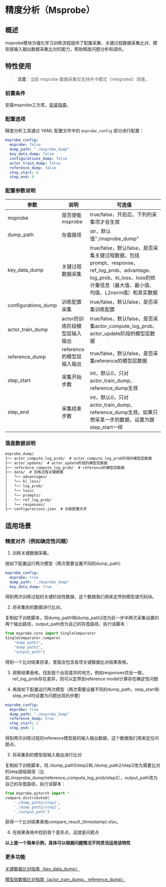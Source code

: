 # 精度分析（Msprobe）

## 概述

msprobe模块为强化学习训练流程提供了配置采集、关键过程数据采集比对、模型层输入输出数据采集比对的能力，帮助精度问题分析和调优。

## 特性使用

> **注意**：当前 msprobe 数据采集仅支持共卡模式（integrated）场景。

### 前置条件

安装msprobe三方库，[安装指南](https://gitcode.com/Ascend/mstt/blob/master/debug/accuracy_tools/msprobe/docs/01.installation.md)。

### 配置选项

精度分析工具通过 YAML 配置文件中的 `msprobe_config` 部分进行配置：

```yaml
msprobe_config:
  msprobe: false
  dump_path: "./msprobe_dump"
  key_data_dump: false
  configurations_dump: false
  actor_train_dump: false
  reference_dump: false
  step_start: 0
  step_end: 0
```

### 配置参数说明

| 参数 | 说明 | 可选值 |
|------|------|--------|
| msprobe | 是否使能msprobe | true/false，开启后，下列的采集项才会生效 |
| dump_path | 存盘路径 | str，默认值"./msprobe_dump" |
| key_data_dump | 关键过程数据采集 | true/false，默认false，是否采集关键过程数据，包括prompt、response、ref_log_prob、advantage、log_prob、kl_loss、loss的统计量信息（最大值、最小值、均值、L2norm值）和真实数据 |
| configurations_dump | 训练配置采集 | true/false，默认false，是否采集训练配置 |
| actor_train_dump | actor的训练阶段模型层输入输出 | true/false，默认false，是否采集actor_compute_log_prob、actor_update阶段的模型层数据 |
| reference_dump | reference的模型层输入输出 | true/false，默认false，是否采集reference的模型层数据 |
| step_start | 采集开始步数 | int，默认0，只对actor_train_dump、reference_dump生效 |
| step_end | 采集结束步数 | int，默认0，只对actor_train_dump、reference_dump生效。如果只想采某一步的数据，设置为跟step_start一样 |

### 落盘数据说明

```txt
msprobe_dump/
├── actor_compute_log_prob/  # actor_compute_log_prob阶段的模型层数据
├── actor_update/  # actor_update阶段的模型层数据
├── reference_compute_log_prob/  # reference的模型层数据
├── data/  # 训练过程关键数据
│   └── advantages/  
│   └── kl_loss/  
│   └── log_prob/  
│   └── loss/  
│   └── prompts/  
│   └── ref_log_prob/  
│   └── responses/  
├── configurations.json  # 训练配置文件
```

## 适用场景

### 精度对齐（例如确定性问题）

1. 训练关键数据采集。

按如下配置运行两次模型（两次需要设置不同的dump_path）
```yaml
msprobe_config:
  msprobe: true
  dump_path: "./msprobe_dump"
  key_data_dump: true
```
得到两次训练过程的关键阶段性数据，这个数据我们用来定界到模型或代码块。

2. 将采集到的数据进行比对。

复制如下训练脚本，将dump_path1和dump_path2改为前一步中两次采集设置的两个输出路径，output_path改为自己的存盘路径，执行该脚本：
```python
from msprobe.core import SingleComparator
SingleComparator.compare(
    "dump_path1", 
    "dump_path2", 
    "output_path")
```
得到一个比对结果目录，里面会包含各项关键数据比对结果表格。

3. 观察结果表格，找到首个出现差异的地方，例如responses完全一致，ref_log_prob存在差异，则可以定界到reference model计算存在确定性问题

4. 再按如下配置运行两次模型（两次需要设置不同的dump_path，step_start和step_end均设置为问题出现的步数）
```yaml
msprobe_config:
  msprobe: true
  dump_path: "./msprobe_dump"
  reference_dump: true
  step_start: 2
  step_end: 2
```
得到两次训练过程的reference模型层的输入输出数据，这个数据我们用来定位问题点。

5. 将采集到的模型层输入输出进行比对

复制如下训练脚本，将./dump_path1/step2和./dump_path2/step2改为需要比对的step层级路径（比如./msprobe_dump/reference_compute_log_prob/step2），output_path改为自己的存盘路径，执行该脚本：
```python
from msprobe.pytorch import *
compare_distributed(
    './dump_path1/step2', 
    './dump_path2/step2', 
    './output_path')
```
获得一个比对结果表格compare_result_{timestamp}.xlsx。

6. 在结果表格中找到首个差异点，这就是问题点

**以上是一个简单示例，具体可以根据问题情况不同灵活运用该特性**

### 更多功能

[关键数据比对指南（key_data_dump）](https://gitcode.com/Ascend/mstt/blob/master/debug/accuracy_tools/msprobe/docs/34.RL_collect.md#%E7%BB%93%E6%9E%9C%E6%AF%94%E5%AF%B9)

[模型层数据比对指南（actor_train_dump、reference_dump）](https://gitcode.com/Ascend/mstt/blob/master/debug/accuracy_tools/msprobe/docs/10.accuracy_compare_PyTorch.md#222-compare_distributed-%E5%87%BD%E6%95%B0)
